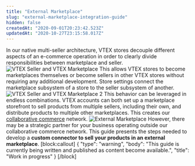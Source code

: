 ```yaml
---
title: "External Marketplace"
slug: "external-marketplace-integration-guide"
hidden: false
createdAt: "2020-09-01T20:23:42.523Z"
updatedAt: "2020-10-27T23:15:58.017Z"
---
```


In our native multi-seller architecture, VTEX stores decouple different aspects of an e-commerce operation in order to clearly divide responsibilities between marketplace and seller.
![VTEX Seller and VTEX Marketplace](https://cdn.jsdelivr.net/gh/vtexdocs/dev-portal-content@readme-docs/docs/guides/Integration%20Guides/4e90638-VTEX_Seller_and_VTEX_Marketplace_9.png)
This allows VTEX stores to become marketplaces themselves or become sellers in other VTEX stores without requiring any additional development. Store settings connect the marketplace subsystem of a store to the seller subsystem of another.
![VTEX Seller and VTEX Marketplace 2](https://cdn.jsdelivr.net/gh/vtexdocs/dev-portal-content@readme-docs/docs/guides/Integration%20Guides/6b348a4-VTEX_Seller_and_VTEX_Marketplace_2_11.png)
This behavior can be leveraged in endless combinations. VTEX accounts can both set up a marketplace storefront to sell products from multiple sellers, including their own, and distribute products to multiple other marketplaces. This creates our [collaborative commerce](https://vtex.com/en/blog/strategy/collaborative-commerce-imperative-why-digital-first-collaboration-is-at-the-core-of-todays-business-success/) network.
![External Marketplace](https://cdn.jsdelivr.net/gh/vtexdocs/dev-portal-content@readme-docs/docs/guides/Integration%20Guides/2b50a41-External_Marketplace_13.png)
However, there may be a strategic partner for your business operating outside our collaborative commerce network. This guide presents the steps needed to develop a **custom connector to sell your products in an external marketplace**.
[block:callout]
{
  "type": "warning",
  "body": "This guide is currently being written and published as content become available.",
  "title": "Work in progress"
}
[/block]
